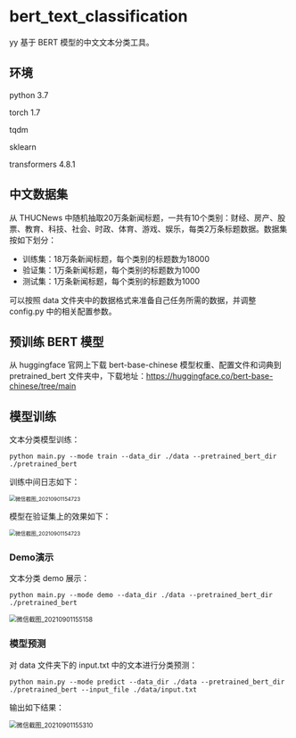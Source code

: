 # bert_text_classification
yy
基于 BERT 模型的中文文本分类工具。

## 环境

python 3.7

torch 1.7


tqdm

sklearn

transformers 4.8.1

## 中文数据集

从 THUCNews 中随机抽取20万条新闻标题，一共有10个类别：财经、房产、股票、教育、科技、社会、时政、体育、游戏、娱乐，每类2万条标题数据。数据集按如下划分：

- 训练集：18万条新闻标题，每个类别的标题数为18000
- 验证集：1万条新闻标题，每个类别的标题数为1000
- 测试集：1万条新闻标题，每个类别的标题数为1000

可以按照 data 文件夹中的数据格式来准备自己任务所需的数据，并调整 config.py 中的相关配置参数。

## 预训练 BERT 模型

从 huggingface 官网上下载 bert-base-chinese 模型权重、配置文件和词典到 pretrained_bert 文件夹中，下载地址：https://huggingface.co/bert-base-chinese/tree/main

## 模型训练

文本分类模型训练：

```shell
python main.py --mode train --data_dir ./data --pretrained_bert_dir ./pretrained_bert
```

训练中间日志如下：

<img src="https://github.com/zejunwang1/bert_text_classification/blob/main/image/%E5%BE%AE%E4%BF%A1%E6%88%AA%E5%9B%BE_20210901153428.png?raw=true" alt="微信截图_20210901154723" style="zoom:67%;" />

模型在验证集上的效果如下：

<img src="https://github.com/zejunwang1/bert_text_classification/blob/main/image/%E5%BE%AE%E4%BF%A1%E6%88%AA%E5%9B%BE_20210901154723.png?raw=true" alt="微信截图_20210901154723" style="zoom:67%;" />

### Demo演示

文本分类 demo 展示：

```shell
python main.py --mode demo --data_dir ./data --pretrained_bert_dir ./pretrained_bert
```

<img src="https://github.com/zejunwang1/bert_text_classification/blob/main/image/%E5%BE%AE%E4%BF%A1%E6%88%AA%E5%9B%BE_20210901155158.png?raw=true" alt="微信截图_20210901155158" style="zoom:80%;" />

### 模型预测

对 data 文件夹下的 input.txt 中的文本进行分类预测：

```shell
python main.py --mode predict --data_dir ./data --pretrained_bert_dir ./pretrained_bert --input_file ./data/input.txt
```

输出如下结果：

<img src="https://github.com/zejunwang1/bert_text_classification/blob/main/image/%E5%BE%AE%E4%BF%A1%E6%88%AA%E5%9B%BE_20210901155310.png?raw=true" alt="微信截图_20210901155310" style="zoom:80%;" />

